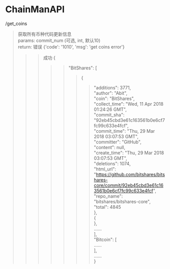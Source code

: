 # ChainManAPI  
  
  
/get_coins  
>获取所有币种代码更新信息  
>params: commit_num (可选, int, 默认10)  
>return: 错误  {'code': '1010', 'msg': 'get coins error'}  
>>>成功  {  
>>>>>"BitShares": [  
>>>>>>{  
>>>>>>>"additions": 3771,  
>>>>>>>"author": "Abit",  
>>>>>>>"coin": "BitShares",  
>>>>>>>"collect_time": "Wed, 11 Apr 2018 01:24:26 GMT",  
>>>>>>>"commit_sha": "92eb45cbd3e61c163561b0e6cf7fc99c633e4fcf",  
>>>>>>>"commit_time": "Thu, 29 Mar 2018 03:07:53 GMT",  
>>>>>>>"committer": "GitHub",  
>>>>>>>"content": null,  
>>>>>>>"create_time": "Thu, 29 Mar 2018 03:07:53 GMT",  
>>>>>>>"deletions": 1074,  
>>>>>>>"html_url": "https://github.com/bitshares/bitshares-core/commit/92eb45cbd3e61c163561b0e6cf7fc99c633e4fcf",  
>>>>>>>"repo_name": "bitshares/bitshares-core",  
>>>>>>>"total": 4845  
>>>>>>},  
>>>>>>{  
>>>>>>},  
>>>>>>......  
>>>>>],  
>>>>>"Bitcoin": [  
>>>>>>......  
>>>>>>],  
>>>>>......  
>>>>}  
>>>> 
